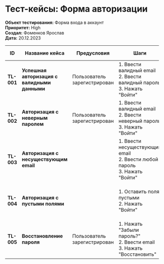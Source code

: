 # Тест-кейсы: Форма авторизации

**Объект тестирования:** Форма входа в аккаунт  
**Приоритет:** High  
**Создал:** Фоменков Ярослав  
**Дата:** 20.12.2023

| ID | Название кейса | Предусловия | Шаги | Ожидаемый результат | Статус |
|----|----------------|-------------|------|-------------------|--------|
| **TL-001** | **Успешная авторизация с валидными данными** | Пользователь зарегистрирован | 1. Ввести валидный email<br>2. Ввести валидный пароль<br>3. Нажать "Войти" | Происходит вход в аккаунт, отображается личный кабинет | ✅ Pass |
| **TL-002** | **Авторизация с неверным паролем** | Пользователь зарегистрирован | 1. Ввести валидный email<br>2. Ввести неверный пароль<br>3. Нажать "Войти" | Отображается сообщение "Неверный логин или пароль" | ✅ Pass |
| **TL-003** | **Авторизация с несуществующим email** |  | 1. Ввести несуществующий email<br>2. Ввести любой пароль<br>3. Нажать "Войти" | Отображается сообщение "Пользователь не найден" | ✅ Pass |
| **TL-004** | **Авторизация с пустыми полями** |  | 1. Оставить поля пустыми<br>2. Нажать "Войти" | Кнопка неактивна или сообщение "Заполните обязательные поля" | ✅ Pass |
| **TL-005** | **Восстановление пароля** | Пользователь зарегистрирован | 1. Нажать "Забыли пароль?"<br>2. Ввести email<br>3. Нажать "Восстановить" | Отправлено письмо для сброса пароля на email | ✅ Pass |
